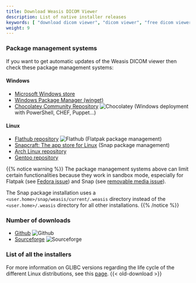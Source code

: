 ```yaml
---
title: Download Weasis DICOM Viewer
description: List of native installer releases
keywords: [ "download dicom viewer", "dicom viewer", "free dicom viewer", "open source dicom viewer", "weasis dicom viewer",  "multi-platform dicom viewer", "dicom", "pacs", "pacs viewer", "clinical viewer", "radiolgical viewer", "linux dicom viewer",  "mac dicom viewer" ]
weight: 9
---
```


### Package management systems

If you want to get automatic updates of the Weasis DICOM viewer then check these package management systems:

#### Windows
- [Microsoft Windows store](https://www.microsoft.com/en-us/p/weasis/9nhtv46lg4nh)
- [Windows Package Manager (winget)](https://github.com/microsoft/winget-pkgs/tree/master/manifests/w/WeasisTeam/Weasis/)
- [Chocolatey Community Repository](https://community.chocolatey.org/packages/weasis) ![Chocolatey](https://img.shields.io/chocolatey/dt/weasis?classes=inline "Chocolatey release downloads") (Windows deployment with PowerShell, CHEF, Puppet...)

#### Linux
- [Flathub repository](https://flathub.org/apps/details/io.github.nroduit.Weasis) ![Flathub](https://img.shields.io/flathub/downloads/io.github.nroduit.Weasis?classes=inline "Flathub release downloads") (Flatpak package management)
- [Snapcraft: The app store for Linux](https://snapcraft.io/weasis) (Snap package management)
- [Arch Linux repository](https://aur.archlinux.org/packages/weasis-bin/)
- [Gentoo repository](https://gpo.zugaina.org/media-gfx/weasis-bin)

{{% notice warning %}}
The package management systems above can limit certain functionalities because they work in sandbox mode, especially for Flatpak (see [Fedora issue](https://github.com/nroduit/Weasis/issues/449#issuecomment-1763311969)) and Snap (see [removable media issue](https://github.com/nroduit/Weasis/issues/487#issuecomment-1826293187)). 

The Snap package installation uses a `<user.home>/snap/weasis/current/.weasis` directory instead of the `<user.home>/.weasis` directory for all other installations.
{{% /notice %}}

### Number of downloads

* [Github](https://github.com/nroduit/Weasis/releases) ![Github](https://img.shields.io/github/downloads/nroduit/weasis/total?classes=inline "Github release downloads") 
* [Sourceforge](https://sourceforge.net/projects/dcm4che/files/Weasis/) ![Sourceforge](https://img.shields.io/sourceforge/dt/dcm4che/Weasis?classes=inline "Sourceforge release downloads")


### List of all the installers

For more information on GLIBC versions regarding the life cycle of the different Linux distributions, see this [page](https://repology.org/project/glibc/versions).
{{< old-download >}}
